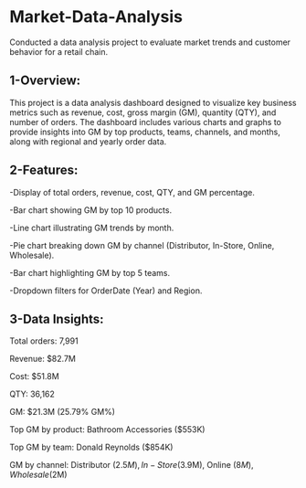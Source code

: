 # Market-Data-Analysis
Conducted a data analysis project to evaluate market trends and customer behavior for a retail chain.

## 1-Overview:

This project is a data analysis dashboard designed to visualize key business metrics such as revenue, cost, gross margin (GM), quantity (QTY), and number of orders. The dashboard includes various charts and graphs to provide insights into GM by top products, teams, channels, and months, along with regional and yearly order data.


## 2-Features:

-Display of total orders, revenue, cost, QTY, and GM percentage.

-Bar chart showing GM by top 10 products.

-Line chart illustrating GM trends by month.

-Pie chart breaking down GM by channel (Distributor, In-Store, Online, Wholesale).

-Bar chart highlighting GM by top 5 teams.

-Dropdown filters for OrderDate (Year) and Region.



## 3-Data Insights:

Total orders: 7,991

Revenue: $82.7M

Cost: $51.8M

QTY: 36,162

GM: $21.3M (25.79% GM%)

Top GM by product: Bathroom Accessories ($553K)

Top GM by team: Donald Reynolds ($854K)

GM by channel: Distributor ($2.5M), In-Store ($3.9M), Online ($8M), Wholesale ($2M)

